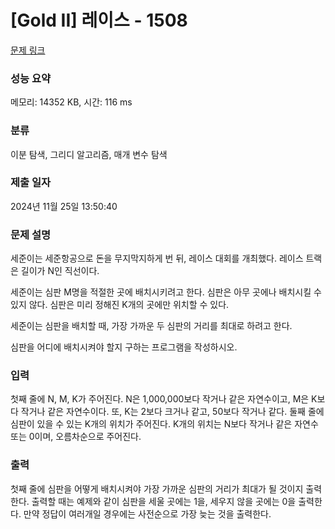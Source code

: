 # [Gold II] 레이스 - 1508 

[문제 링크](https://www.acmicpc.net/problem/1508) 

### 성능 요약

메모리: 14352 KB, 시간: 116 ms

### 분류

이분 탐색, 그리디 알고리즘, 매개 변수 탐색

### 제출 일자

2024년 11월 25일 13:50:40

### 문제 설명

<p>세준이는 세준항공으로 돈을 무지막지하게 번 뒤, 레이스 대회를 개최했다. 레이스 트랙은 길이가 N인 직선이다.</p>

<p>세준이는 심판 M명을 적절한 곳에 배치시키려고 한다. 심판은 아무 곳에나 배치시킬 수 있지 않다. 심판은 미리 정해진 K개의 곳에만 위치할 수 있다.</p>

<p>세준이는 심판을 배치할 때, 가장 가까운 두 심판의 거리를 최대로 하려고 한다.</p>

<p>심판을 어디에 배치시켜야 할지 구하는 프로그램을 작성하시오.</p>

### 입력 

 <p>첫째 줄에 N, M, K가 주어진다. N은 1,000,000보다 작거나 같은 자연수이고, M은 K보다 작거나 같은 자연수이다. 또, K는 2보다 크거나 같고, 50보다 작거나 같다. 둘째 줄에 심판이 있을 수 있는 K개의 위치가 주어진다. K개의 위치는 N보다 작거나 같은 자연수 또는 0이며, 오름차순으로 주어진다.</p>

### 출력 

 <p>첫째 줄에 심판을 어떻게 배치시켜야 가장 가까운 심판의 거리가 최대가 될 것이지 출력한다. 출력할 때는 예제와 같이 심판을 세울 곳에는 1을, 세우지 않을 곳에는 0을 출력한다. 만약 정답이 여러개일 경우에는 사전순으로 가장 늦는 것을 출력한다.</p>

